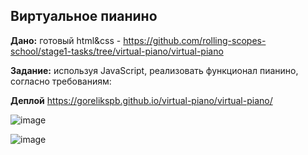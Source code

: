 ## Виртуальное пианино

**Дано:** готовый html&css - https://github.com/rolling-scopes-school/stage1-tasks/tree/virtual-piano/virtual-piano

**Задание:** используя JavaScript, реализовать функционал пианино, согласно требованиям:

**Деплой** https://gorelikspb.github.io/virtual-piano/virtual-piano/

![image](https://user-images.githubusercontent.com/66779925/118631076-d687ae80-b7d7-11eb-965e-98d79cf6a285.png)

![image](https://user-images.githubusercontent.com/66779925/118631170-e69f8e00-b7d7-11eb-812e-add4f430d7e6.png)
